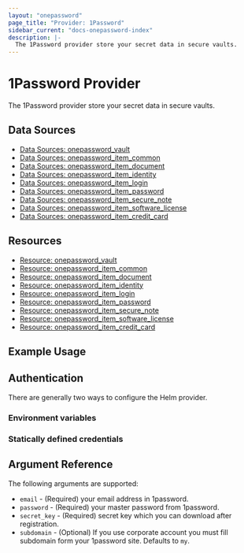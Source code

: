 ```yaml
---
layout: "onepassword"
page_title: "Provider: 1Password"
sidebar_current: "docs-onepassword-index"
description: |-
  The 1Password provider store your secret data in secure vaults.
---
```


# 1Password Provider

The 1Password provider store your secret data in secure vaults.

## Data Sources

* [Data Sources: onepassword_vault](vault.html)
* [Data Sources: onepassword_item_common](common.html)
* [Data Sources: onepassword_item_document](document.html)
* [Data Sources: onepassword_item_identity](identity.html)
* [Data Sources: onepassword_item_login](login.html)
* [Data Sources: onepassword_item_password](password.html)
* [Data Sources: onepassword_item_secure_note](secure_note.html)
* [Data Sources: onepassword_item_software_license](software_license.html)
* [Data Sources: onepassword_item_credit_card](credit_card.html)


## Resources

* [Resource: onepassword_vault](data-vault.html)
* [Resource: onepassword_item_common](data-common.html)
* [Resource: onepassword_item_document](data-document.html)
* [Resource: onepassword_item_identity](data-identity.html)
* [Resource: onepassword_item_login](data-login.html)
* [Resource: onepassword_item_password](data-password.html)
* [Resource: onepassword_item_secure_note](data-secure-note.html)
* [Resource: onepassword_item_software_license](data-software-license.html)
* [Resource: onepassword_item_credit_card](data-credit-card.html)

## Example Usage


## Authentication

There are generally two ways to configure the Helm provider.

### Environment variables


### Statically defined credentials

## Argument Reference

The following arguments are supported:

* `email` - (Required) your email address in 1password.
* `password` - (Required) your master password from 1password.
* `secret_key` - (Required) secret key which you can download after registration.
* `subdomain` - (Optional) If you use corporate account you must fill subdomain form your 1password site. Defaults to `my`.